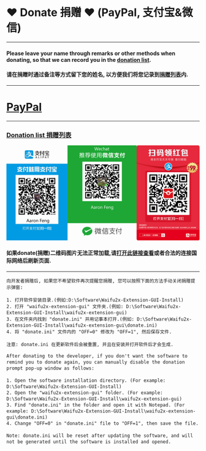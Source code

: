 # ❤ Donate 捐赠 ❤ (PayPal, 支付宝&微信)
---
#### Please leave your name through remarks or other methods when donating, so that we can record you in the [donation list](https://github.com/AaronFeng753/Waifu2x-Extension-GUI/blob/master/Donate_list.md).
#### 请在捐赠时通过备注等方式留下您的姓名, 以方便我们将您记录到[捐赠列表](https://github.com/AaronFeng753/Waifu2x-Extension-GUI/blob/master/Donate_list.md)内.
---
# [PayPal](https://www.paypal.me/aaronfeng753)
---
### [Donation list 捐赠列表](https://github.com/AaronFeng753/Waifu2x-Extension-GUI/blob/master/Donate_list.md)
![donate_new](/donate_new.jpg)
#### 如果donate(捐赠)二维码图片无法正常加载,请[打开此链接查看](https://gitee.com/aaronfeng0711/Waifu2x-Extension-GUI/raw/master/donate_new.jpg)或者合法的连接国际网络后刷新页面.
---
```
向开发者捐赠后, 如果您不希望软件再次提醒您捐赠, 您可以按照下面的方法手动关闭捐赠提示弹窗:

1. 打开软件安装目录.(例如:D:\Software\Waifu2x-Extension-GUI-Install)
2. 打开 "waifu2x-extension-gui" 文件夹.(例如: D:\Software\Waifu2x-Extension-GUI-Install\waifu2x-extension-gui)
3. 在文件夹内找到 "donate.ini" 并用记事本打开.(例如: D:\Software\Waifu2x-Extension-GUI-Install\waifu2x-extension-gui\donate.ini)
4. 将 "donate.ini" 文件内的 "OFF=0" 修改为 "OFF=1", 然后保存文件.

注意: donate.ini 在更新软件后会被重置, 并且在安装并打开软件后才会生成.
```
```
After donating to the developer, if you don't want the software to remind you to donate again, you can manually disable the donation prompt pop-up window as follows:

1. Open the software installation directory. (For example: D:\Software\Waifu2x-Extension-GUI-Install)
2. Open the "waifu2x-extension-gui" folder. (For example: D:\Software\Waifu2x-Extension-GUI-Install\waifu2x-extension-gui)
3. Find "donate.ini" in the folder and open it with Notepad. (For example: D:\Software\Waifu2x-Extension-GUI-Install\waifu2x-extension-gui\donate.ini)
4. Change "OFF=0" in "donate.ini" file to "OFF=1", then save the file.

Note: donate.ini will be reset after updating the software, and will not be generated until the software is installed and opened.
```
